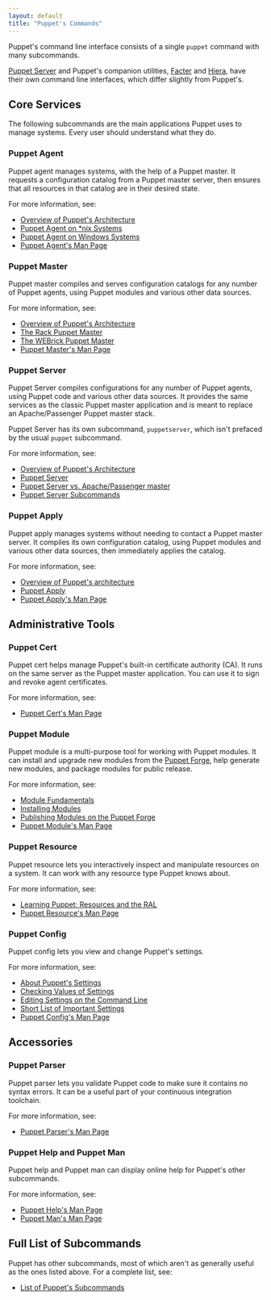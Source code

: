 ```yaml
---
layout: default
title: "Puppet's Commands"
---
```


[facter_cli]: {{facter}}
[hiera_cli]: {{hiera}}/command_line.html
[arch]: ./architecture.html
[agent_unix]: ./services_agent_unix.html
[agent_windows]: ./services_agent_windows.html
[agent_man]: ./man/agent.html
[master_rack]: ./services_master_rack.html
[master_webrick]: ./services_master_webrick.html
[master_man]: ./man/master.html
[apply]: ./services_apply.html
[apply_man]: ./man/apply.html
[cert_man]: ./man/cert.html
[puppet forge]: https://forge.puppetlabs.com
[module fundamentals]: ./modules_fundamentals.html
[installing modules]: ./modules_installing.html
[publishing modules on the puppet forge]: ./modules_publishing.html
[module_man]: ./man/module.html
[resource_man]: ./man/resource.html
[about puppet's settings]: ./config_about_settings.html
[checking values of settings]: ./config_print.html
[editing settings on the command line]: ./config_set.html
[short list of important settings]: ./config_important_settings.html
[config_man]: ./man/config.html
[parser_man]: ./man/parser.html
[help_man]: ./man/help.html
[man_man]: ./man/man.html
[all_manpages]: ./man/
[about_server]: /puppetserver/1.0/services_master_puppetserver.html
[server_vs_passenger]: /puppetserver/1.0/puppetserver_vs_passenger.html
[subcommands]: /puppetserver/1.0/subcommands.html


Puppet's command line interface consists of a single `puppet` command with many subcommands.

[Puppet Server][about_server] and Puppet's companion utilities, [Facter][facter_cli] and [Hiera][hiera_cli], have their own command line interfaces, which differ slightly from Puppet's.


Core Services
-----

The following subcommands are the main applications Puppet uses to manage systems. Every user should understand what they do.

### Puppet Agent

Puppet agent manages systems, with the help of a Puppet master. It requests a configuration catalog from a Puppet master server, then ensures that all resources in that catalog are in their desired state.

For more information, see:

* [Overview of Puppet's Architecture][arch]
* [Puppet Agent on \*nix Systems][agent_unix]
* [Puppet Agent on Windows Systems][agent_windows]
* [Puppet Agent's Man Page][agent_man]

### Puppet Master

Puppet master compiles and serves configuration catalogs for any number of Puppet agents, using Puppet modules and various other data sources.

For more information, see:

* [Overview of Puppet's Architecture][arch]
* [The Rack Puppet Master][master_rack]
* [The WEBrick Puppet Master][master_webrick]
* [Puppet Master's Man Page][master_man]

### Puppet Server

Puppet Server compiles configurations for any number of Puppet agents, using Puppet code and various other data sources. It provides the same services as the classic Puppet master application and is meant to replace an Apache/Passenger Puppet master stack. 

Puppet Server has its own subcommand, `puppetserver`, which isn't prefaced by the usual `puppet` subcommand.

For more information, see:

* [Overview of Puppet's Architecture][arch]
* [Puppet Server][about_server]
* [Puppet Server vs. Apache/Passenger master][server_vs_passenger]
* [Puppet Server Subcommands][subcommands]

### Puppet Apply

Puppet apply manages systems without needing to contact a Puppet master server. It compiles its own configuration catalog, using Puppet modules and various other data sources, then immediately applies the catalog.

For more information, see:

* [Overview of Puppet's architecture][arch]
* [Puppet Apply][apply]
* [Puppet Apply's Man Page][apply_man]


Administrative Tools
-----

### Puppet Cert

Puppet cert helps manage Puppet's built-in certificate authority (CA). It runs on the same server as the Puppet master application. You can use it to sign and revoke agent certificates.

For more information, see:

* [Puppet Cert's Man Page][cert_man]

### Puppet Module

Puppet module is a multi-purpose tool for working with Puppet modules. It can install and upgrade new modules from the [Puppet Forge][], help generate new modules, and package modules for public release.

For more information, see:

* [Module Fundamentals][]
* [Installing Modules][]
* [Publishing Modules on the Puppet Forge][]
* [Puppet Module's Man Page][module_man]

### Puppet Resource

Puppet resource lets you interactively inspect and manipulate resources on a system. It can work with any resource type Puppet knows about.

For more information, see:

* [Learning Puppet: Resources and the RAL](/learning/ral.html)
* [Puppet Resource's Man Page][resource_man]

### Puppet Config

Puppet config lets you view and change Puppet's settings.

For more information, see:

* [About Puppet's Settings][]
* [Checking Values of Settings][]
* [Editing Settings on the Command Line][]
* [Short List of Important Settings][]
* [Puppet Config's Man Page][config_man]


Accessories
-----

### Puppet Parser

Puppet parser lets you validate Puppet code to make sure it contains no syntax errors. It can be a useful part of your continuous integration toolchain.

For more information, see:

* [Puppet Parser's Man Page][parser_man]

### Puppet Help and Puppet Man

Puppet help and Puppet man can display online help for Puppet's other subcommands.

For more information, see:

* [Puppet Help's Man Page][help_man]
* [Puppet Man's Man Page][man_man]


Full List of Subcommands
-----

Puppet has other subcommands, most of which aren't as generally useful as the ones listed above. For a complete list, see:

* [List of Puppet's Subcommands][all_manpages]
